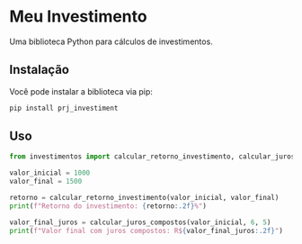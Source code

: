 # Meu Investimento

Uma biblioteca Python para cálculos de investimentos.

## Instalação

Você pode instalar a biblioteca via pip:

```bash
pip install prj_investiment
```

## Uso

```python
from investimentos import calcular_retorno_investimento, calcular_juros_compostos

valor_inicial = 1000
valor_final = 1500

retorno = calcular_retorno_investimento(valor_inicial, valor_final)
print(f"Retorno do investimento: {retorno:.2f}%")

valor_final_juros = calcular_juros_compostos(valor_inicial, 6, 5)
print(f"Valor final com juros compostos: R${valor_final_juros:.2f}")
```